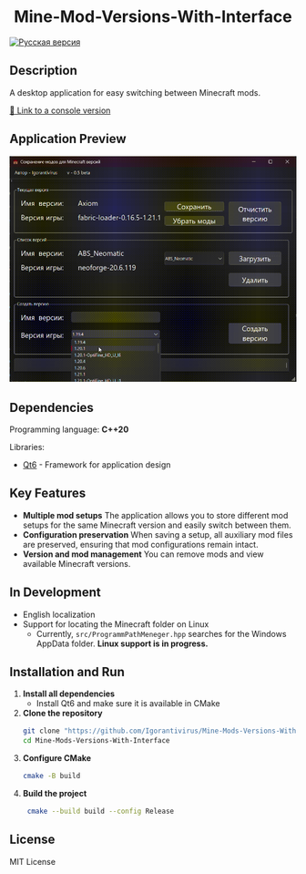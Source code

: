 <h1 align="center">Mine-Mod-Versions-With-Interface</h1>

[![Русская версия](https://img.shields.io/badge/Русская%20версия-blue)](README_RU.md)

<h2>Description</h2>

A desktop application for easy switching between Minecraft mods.

[🔗 Link to a console version](#)

<h2>Application Preview</h2>

<img src="demos/main-demo.gif" alt="Application demo">

<h2>Dependencies</h2>

Programming language: **C++20**

Libraries:
* [Qt6](https://www.qt.io/product/qt6) - Framework for application design

<h2>Key Features</h2>

* **Multiple mod setups**
    The application allows you to store different mod setups for the same Minecraft version and easily switch between them.
* **Configuration preservation**
    When saving a setup, all auxiliary mod files are preserved, ensuring that mod configurations remain intact.
* **Version and mod management**
    You can remove mods and view available Minecraft versions.

<h2>In Development</h2>

* English localization  
* Support for locating the Minecraft folder on Linux  
  * Currently, `src/ProgrammPathMeneger.hpp` searches for the Windows AppData folder. **Linux support is in progress.**

<h2>Installation and Run</h2>

1. **Install all dependencies**
   * Install Qt6 and make sure it is available in CMake
2. **Clone the repository**
   ```bash
   git clone "https://github.com/Igorantivirus/Mine-Mods-Versions-With-Interface"
   cd Mine-Mods-Versions-With-Interface
   ```
3. **Configure CMake**
   ```bash
   cmake -B build
   ```
4. **Build the project**
   ```bash
    cmake --build build --config Release

<h2>License</h2>

MIT License
